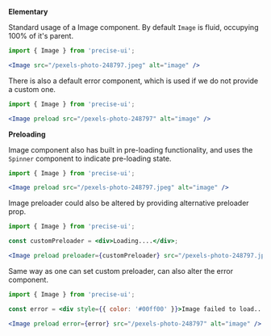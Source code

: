 **Elementary**

Standard usage of a Image component. By default `Image` is fluid, occupying 100% of it's parent.

```jsx { "props": { "data-wait": 500 } }
import { Image } from 'precise-ui';

<Image src="/pexels-photo-248797.jpeg" alt="image" />
```

There is also a default error component, which is used if we do not provide a custom one.

```jsx { "props": { "data-wait": 500 } }
import { Image } from 'precise-ui';

<Image preload src="/pexels-photo-248797" alt="image" />
```

**Preloading**

Image component also has built in pre-loading functionality, and uses the `Spinner` component to indicate pre-loading state.

```jsx { "props": { "data-wait": 500 } }
import { Image } from 'precise-ui';

<Image preload src="/pexels-photo-248797.jpeg" alt="image" />
```

Image preloader could also be altered by providing alternative preloader prop.

```jsx { "props": { "data-wait": 500 } }
import { Image } from 'precise-ui';

const customPreloader = <div>Loading....</div>;

<Image preload preloader={customPreloader} src="/pexels-photo-248797.jpeg" alt="image" />
```

Same way as one can set custom preloader, can also alter the error component.

```jsx { "props": { "data-wait": 500 } }
import { Image } from 'precise-ui';

const error = <div style={{ color: '#00ff00' }}>Image failed to load....</div>;

<Image preload error={error} src="/pexels-photo-248797" alt="image" />
```
